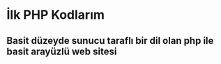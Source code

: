 
<h1>İlk PHP Kodlarım</h1>
<h2>Basit düzeyde sunucu taraflı bir dil olan php ile basit arayüzlü web sitesi</h2>
